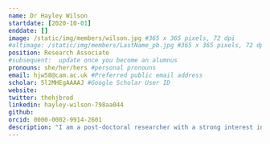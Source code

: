 ```yaml
---
name: Dr Hayley Wilson
startdate: [2020-10-01]
enddate: []
image: /static/img/members/wilson.jpg #365 x 365 pixels, 72 dpi
#altimage: /static/img/members/LastName_pb.jpg #365 x 365 pixels, 72 dpi
position: Research Associate
#subsequent:  update once you become an alumnus
pronouns: she/her/hers #personal pronouns
email: hjw58@cam.ac.uk #Preferred public email address
scholar: 5l2MHEgAAAAJ #Google Scholar User ID
website: 
twitter: thehjbrod
linkedin: hayley-wilson-798aa044
github: 
orcid: 0000-0002-9914-2601
description: "I am a post-doctoral researcher with a strong interest in phylogenetics and epidemiology. Following a career as a Veterinary Nurse I returned to Nottingham Trent University and graduated with a BSc in Forensic Biology. I joined Professor Sharon Peacock's research group at The University of Cambridge in 2012 as a research technician. I was involved in a number of large scale clinical sequencing projects and also gained further experience in molecular biology and microbiology. During my PhD in this lab I investigated the tranmsmission of healthcare associated pathogens within and between nursing homes and hospitals. Following completion of my doctorate I joined Dr Estee Torok's newly formed research group at Cambridge where we conducted longitudinal analysis of multi-drug resistant pathogen transmission within intensive care patients. I am now based here in the Department of Veterinary Medicine undertaking a research project looking at the genomic evolution and global dissemination of *Streptococcus equi*, which causes the highly contigious disease 'strangles' in horses. "
---
```

